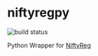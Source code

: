# niftyregpy
![build status](https://img.shields.io/github/workflow/status/fyrdahl/niftyregpy/PyTest?event=push)

Python Wrapper for [NiftyReg](http://cmictig.cs.ucl.ac.uk/wiki/index.php/NiftyReg)
